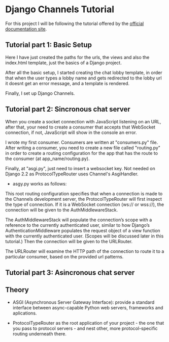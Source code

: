 # Django Channels Tutorial
For this project I will be following the tutorial offered by the [official documentation site](https://channels.readthedocs.io/en/stable/tutorial/).

## Tutorial part 1: Basic Setup
Here I have just created the paths for the urls, the views and also the index.html template, just the basics of a Django project.

After all the basic setup, I started creating the chat lobby template, in order that when the user types a lobby name and gets redirected to the lobby url it doesnt get an error message, and a template is rendered.

Finally, I set up Django Channels.

## Tutorial part 2: Sincronous chat server
When you create a socket connection with JavaScript listening on an URL, after that, your need to create a consumer that accepts that WebSocket connection, if not, JavaScript will show in the console an error.

I wrote my first consumer. Consumers are written at "consumers.py" file. After writing a consumer, you need to create a new file called "routing.py" in order to create a routing configuration for the app that has the route to the consumer (at app_name/routing.py).

Finally, at "asgi.py", just need to insert a websocket key. Not needed on Django 2.2 as ProtocolTypeRouter uses Channel's AsgiHandler. 

- asgy.py works as follows:

This root routing configuration specifies that when a connection is made to the Channels development server, the ProtocolTypeRouter will first inspect the type of connection. If it is a WebSocket connection (ws:// or wss://), the connection will be given to the AuthMiddlewareStack.

The AuthMiddlewareStack will populate the connection’s scope with a reference to the currently authenticated user, similar to how Django’s AuthenticationMiddleware populates the request object of a view function with the currently authenticated user. (Scopes will be discussed later in this tutorial.) Then the connection will be given to the URLRouter.

The URLRouter will examine the HTTP path of the connection to route it to a particular consumer, based on the provided url patterns.

## Tutorial part 3: Asincronous chat server

## Theory
- ASGI (Asynchronous Server Gateway Interface): provide a standard interface between async-capable Python web servers, frameworks and aplications.

- ProtocolTypeRouter as the root application of your project - the one that you pass to protocol servers - and nest other, more protocol-specific routing underneath there.